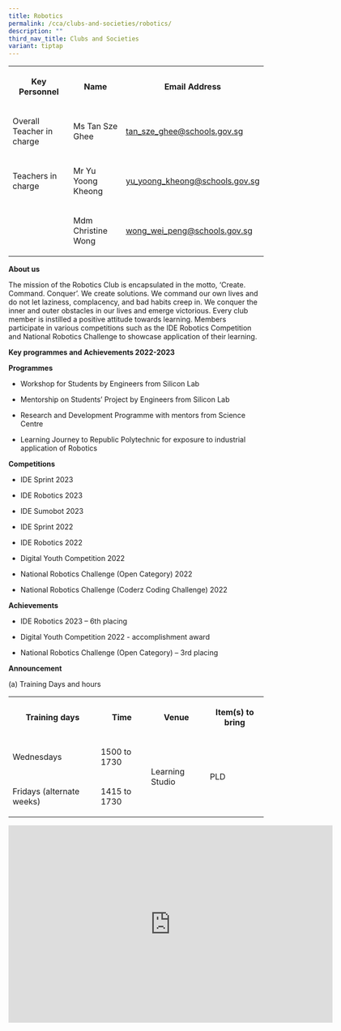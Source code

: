 ```yaml
---
title: Robotics
permalink: /cca/clubs-and-societies/robotics/
description: ""
third_nav_title: Clubs and Societies
variant: tiptap
---
```

<table>
<tbody>
<tr>
<th rowspan="1" colspan="1">
<p>Key Personnel</p>
</th>
<th rowspan="1" colspan="1">
<p>Name</p>
</th>
<th rowspan="1" colspan="1">
<p>Email Address</p>
</th>
</tr>
<tr>
<td rowspan="1" colspan="1">
<p>Overall Teacher in charge</p>
</td>
<td rowspan="1" colspan="1">
<p>Ms Tan Sze Ghee</p>
</td>
<td rowspan="1" colspan="1">
<p><a href="mailto:tan_sze_ghee@schools.gov.sg" rel="noopener noreferrer nofollow" target="_blank">tan_sze_ghee@schools.gov.sg</a>
</p>
</td>
</tr>
<tr>
<td rowspan="1" colspan="1">
<p>Teachers in charge</p>
</td>
<td rowspan="1" colspan="1">
<p>Mr Yu Yoong Kheong</p>
</td>
<td rowspan="1" colspan="1">
<p><a href="mailto:yu_yoong_kheong@schools.gov.sg" rel="noopener noreferrer nofollow" target="_blank">yu_yoong_kheong@schools.gov.sg</a>
</p>
</td>
</tr>
<tr>
<td rowspan="1" colspan="1">
<p></p>
</td>
<td rowspan="1" colspan="1">
<p>Mdm Christine Wong</p>
</td>
<td rowspan="1" colspan="1">
<p><a href="mailto:wong_wei_peng@schools.gov.sg" rel="noopener noreferrer nofollow" target="_blank">wong_wei_peng@schools.gov.sg</a>
</p>
</td>
</tr>
</tbody>
</table>
<p><strong>About us</strong>
</p>
<p>The mission of the Robotics Club is encapsulated in the motto, ‘Create.
Command. Conquer’. We create solutions. We command our own lives and do
not let laziness, complacency, and bad habits creep in. We conquer the
inner and outer obstacles in our lives and emerge victorious. Every club
member is instilled a positive attitude towards learning. Members participate
in various competitions such as the IDE Robotics Competition and National
Robotics Challenge to showcase application of their learning.</p>
<p><strong>Key programmes and Achievements 2022-2023</strong>
</p>
<p><strong>Programmes</strong>
</p>
<ul data-tight="true" class="tight">
<li>
<p>Workshop for Students by Engineers from Silicon Lab</p>
</li>
<li>
<p>Mentorship on Students’ Project by Engineers from Silicon Lab</p>
</li>
<li>
<p>Research and Development Programme with mentors from Science Centre</p>
</li>
<li>
<p>Learning Journey to Republic Polytechnic for exposure to industrial application
of Robotics</p>
</li>
</ul>
<p><strong>Competitions</strong>
</p>
<ul data-tight="true" class="tight">
<li>
<p>IDE Sprint 2023</p>
</li>
<li>
<p>IDE Robotics 2023</p>
</li>
<li>
<p>IDE Sumobot 2023</p>
</li>
<li>
<p>IDE Sprint 2022</p>
</li>
<li>
<p>IDE Robotics 2022</p>
</li>
<li>
<p>Digital Youth Competition 2022</p>
</li>
<li>
<p>National Robotics Challenge (Open Category) 2022</p>
</li>
<li>
<p>National Robotics Challenge (Coderz Coding Challenge) 2022</p>
</li>
</ul>
<p><strong>Achievements</strong>
</p>
<ul data-tight="true" class="tight">
<li>
<p>IDE Robotics 2023 – 6th placing</p>
</li>
<li>
<p>Digital Youth Competition 2022 - accomplishment award</p>
</li>
<li>
<p>National Robotics Challenge (Open Category) – 3rd placing</p>
</li>
</ul>
<p><strong>Announcement</strong>
</p>
<p>(a) Training Days and hours</p>
<table>
<tbody>
<tr>
<th rowspan="1" colspan="1">
<p>Training days</p>
</th>
<th rowspan="1" colspan="1">
<p>Time</p>
</th>
<th rowspan="1" colspan="1">
<p>Venue</p>
</th>
<th rowspan="1" colspan="1">
<p>Item(s) to bring</p>
</th>
</tr>
<tr>
<td rowspan="1" colspan="1">
<p>Wednesdays</p>
</td>
<td rowspan="1" colspan="1">
<p>1500 to 1730</p>
</td>
<td rowspan="2" colspan="1">
<p>Learning Studio</p>
</td>
<td rowspan="2" colspan="1">
<p>PLD</p>
</td>
</tr>
<tr>
<td rowspan="1" colspan="1">
<p>Fridays (alternate weeks)</p>
</td>
<td rowspan="1" colspan="1">
<p>1415 to 1730</p>
</td>
</tr>
</tbody>
</table>
<div class="iframe-wrapper">
<iframe height="389" width="640" allowfullscreen="true" frameborder="0" src="https://docs.google.com/presentation/d/e/2PACX-1vTCf8uaOeBkQIZ7kD7pV4W--o_Ay-JBt9i9GHHyYERp6Mu9VAxCT4MsZPfouFlt1g/embed?start=true&amp;loop=true&amp;delayms=3000"></iframe>
</div>
<p></p>